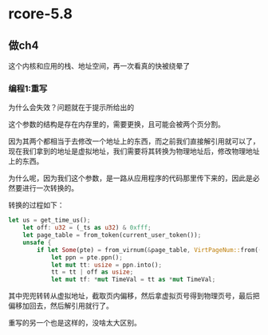 # rcore-5.8

## 做ch4

这个内核和应用的栈、地址空间，再一次看真的快被绕晕了

### 编程1:重写

为什么会失效？问题就在于提示所给出的

这个参数的结构是存在内存里的，需要更换，且可能会被两个页分割。

因为其两个都相当于去修改一个地址上的东西，而之前我们直接解引用就可以了，现在我们拿到的地址是虚拟地址，我们需要将其转换为物理地址后，修改物理地址上的东西。

为什么呢，因为我们这个参数，是一路从应用程序的代码那里传下来的，因此是必然要进行一次转换的。

转换的过程如下：

```rust
let us = get_time_us();
    let off: u32 = (_ts as u32) & 0xfff;
    let page_table = from_token(current_user_token());
    unsafe {
        if let Some(pte) = from_virnum(&page_table, VirtPageNum::from((_ts as usize))) {
            let ppn = pte.ppn();
            let mut tt: usize = ppn.into();
            tt = tt | off as usize;
            let mut tf: *mut TimeVal = tt as *mut TimeVal;
```

其中兜兜转转从虚拟地址，截取页内偏移，然后拿虚拟页号得到物理页号，最后把偏移加回去，然后解引用就行了。

重写的另一个也是这样的，没啥太大区别。













